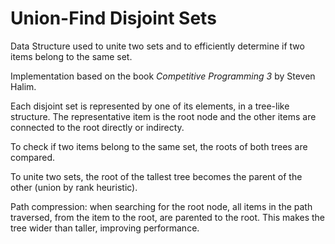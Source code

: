# Union-Find Disjoint Sets

Data Structure used to unite two sets and to efficiently determine if two items belong to the same set.

Implementation based on the book _Competitive Programming 3_ by Steven Halim.

Each disjoint set is represented by one of its elements, in a tree-like structure. The representative item is the root node and the other items are connected to the root directly or indirecty.

To check if two items belong to the same set, the roots of both trees are compared.

To unite two sets, the root of the tallest tree becomes the parent of the other (union by rank heuristic).

Path compression: when searching for the root node, all items in the path traversed, from the item to the root, are parented to the root. This makes the tree wider than taller, improving performance.